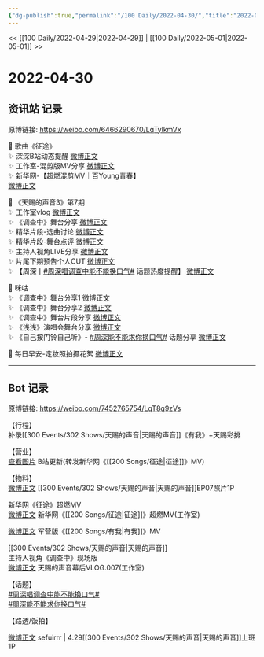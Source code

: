 ```yaml
---
{"dg-publish":true,"permalink":"/100 Daily/2022-04-30/","title":"2022-04-30","created":"2022-12-04T16:16:16.000+08:00","updated":"2023-01-09T19:18:40.636+08:00"}
---
```



<< [[100 Daily/2022-04-29\|2022-04-29]] | [[100 Daily/2022-05-01\|2022-05-01]] >>

# 2022-04-30

## 资讯站 记录

原博链接: https://weibo.com/6466290670/LqTylkmVx

💫 歌曲《征途》  
✨ 深深B站动态提醒 [微博正文](https://m.weibo.cn/6466290670/4764065676662262)  
✨ 工作室-混剪版MV分享 [微博正文](https://m.weibo.cn/6466290670/4764071154420842)  
✨ 新华网-【超燃混剪MV｜百Young青春】  
[微博正文](https://m.weibo.cn/6466290670/4764047284637254)

💫 《天赐的声音3》第7期  
✨ 工作室vlog [微博正文](https://m.weibo.cn/6466290670/4764097209438652)  
✨ 《调查中》舞台分享 [微博正文](https://m.weibo.cn/6466290670/4764038934037779)  
✨ 精华片段-选曲讨论 [微博正文](https://m.weibo.cn/6466290670/4763920260140137)  
✨ 精华片段-舞台点评 [微博正文](https://m.weibo.cn/6466290670/4763922823644381)  
✨ 主持人视角LIVE分享 [微博正文](https://m.weibo.cn/6466290670/4763954373724915)  
✨ 片尾下期预告个人CUT [微博正文](https://m.weibo.cn/6466290670/4763906335047764)  
✨ 【周深丨[#周深唱调查中能不能换口气#](https://s.weibo.com/weibo?q=%23%E5%91%A8%E6%B7%B1%E5%94%B1%E8%B0%83%E6%9F%A5%E4%B8%AD%E8%83%BD%E4%B8%8D%E8%83%BD%E6%8D%A2%E5%8F%A3%E6%B0%94%23) 话题热度提醒】 [微博正文](https://m.weibo.cn/6466290670/4764022849671772)

💫 咪咕  
✨ 《调查中》舞台分享1 [微博正文](https://m.weibo.cn/6466290670/4763966402461886)  
✨ 《调查中》舞台分享2 [微博正文](https://m.weibo.cn/6466290670/4764024102981808)  
✨ 《调查中》舞台片段分享 [微博正文](https://m.weibo.cn/6466290670/4763965018605392)  
✨ 《浅浅》演唱会舞台分享 [微博正文](https://m.weibo.cn/6466290670/4763965966779137)  
✨ 《自己按门铃自己听》- [#周深能不能求你换口气#](https://s.weibo.com/weibo?q=%23%E5%91%A8%E6%B7%B1%E8%83%BD%E4%B8%8D%E8%83%BD%E6%B1%82%E4%BD%A0%E6%8D%A2%E5%8F%A3%E6%B0%94%23) 话题分享 [微博正文](https://m.weibo.cn/6466290670/4763980264901546)

💫 每日早安-定妆照拍摄花絮 [微博正文](https://m.weibo.cn/6466290670/4763872479939424)

---
## Bot 记录

原博链接: https://weibo.com/7452765754/LqT8q9zVs

【行程】  
补录[[300 Events/302 Shows/天赐的声音\|天赐的声音]]《有我》+天赐彩排

【营业】  
[查看图片](https://wx3.sinaimg.cn/large/0088n2Pggy1h1s3oyuba5j30u016ftd0.jpg) B站更新(转发新华网《[[200 Songs/征途\|征途]]》MV)

【物料】  
[微博正文](https://m.weibo.cn/1315706994/4763953148200727) [[300 Events/302 Shows/天赐的声音\|天赐的声音]]EP07照片1P

[](https://m.weibo.cn/2810373291/4764043745954524) 新华网《征途》超燃MV  
[微博正文](https://m.weibo.cn/7478855230/4764069216651237) 新华网《[[200 Songs/征途\|征途]]》超燃MV(工作室)

[微博正文](https://m.weibo.cn/5185680075/4763573555040090) 军营版《[[200 Songs/有我\|有我]]》MV

[[300 Events/302 Shows/天赐的声音\|天赐的声音]]  
[](https://m.weibo.cn/1670419227/4763951701691020) 主持人视角《调查中》现场版  
[微博正文](https://m.weibo.cn/7478855230/4764096375818824) 天赐的声音幕后VLOG.007(工作室)

【话题】  
[#周深唱调查中能不能换口气#](https://s.weibo.com/weibo?q=%23%E5%91%A8%E6%B7%B1%E5%94%B1%E8%B0%83%E6%9F%A5%E4%B8%AD%E8%83%BD%E4%B8%8D%E8%83%BD%E6%8D%A2%E5%8F%A3%E6%B0%94%23)  
[#周深能不能求你换口气#](https://s.weibo.com/weibo?q=%23%E5%91%A8%E6%B7%B1%E8%83%BD%E4%B8%8D%E8%83%BD%E6%B1%82%E4%BD%A0%E6%8D%A2%E5%8F%A3%E6%B0%94%23)

【路透/饭拍】

[微博正文](https://m.weibo.cn/7316571481/4763755176529295) sefuirrr | 4.29[[300 Events/302 Shows/天赐的声音\|天赐的声音]]上班1P
